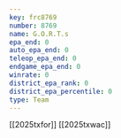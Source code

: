 ```yaml
---
key: frc8769
number: 8769
name: G.O.R.T.s
epa_end: 0
auto_epa_end: 0
teleop_epa_end: 0
endgame_epa_end: 0
winrate: 0
district_epa_rank: 0
district_epa_percentile: 0
type: Team
---
```

[[2025txfor]]
[[2025txwac]]
